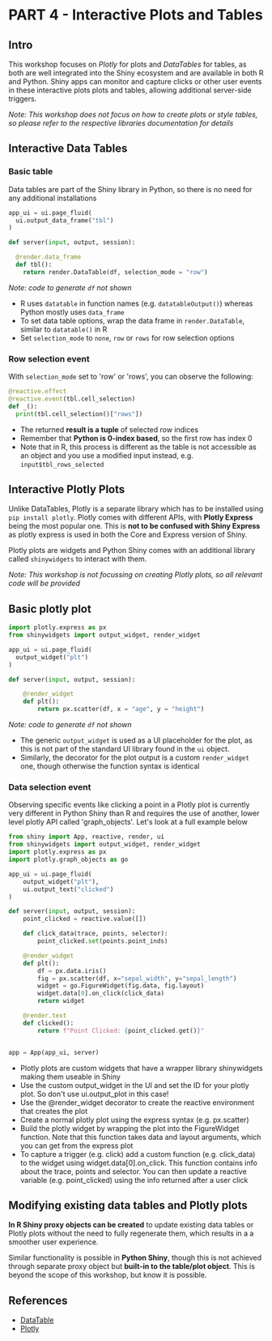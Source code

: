 # PART 4 - Interactive Plots and Tables

## Intro

This workshop focuses on _Plotly_ for plots and _DataTables_ for tables, as both
are well integrated into the Shiny ecosystem and are available in both R and
Python. Shiny apps can monitor and capture clicks or other user events in these
interactive plots plots and tables, allowing additional server-side triggers.

_Note: This workshop does not focus on how to create plots or style tables, so
please refer to the respective libraries documentation for details_

## Interactive Data Tables

### Basic table

Data tables are part of the Shiny library in Python, so there is no need for any
additional installations

```python
app_ui = ui.page_fluid(
  ui.output_data_frame("tbl")
)

def server(input, output, session):

  @render.data_frame
  def tbl():
    return render.DataTable(df, selection_mode = "row")

```

_Note: code to generate `df` not shown_

- R uses `datatable` in function names (e.g. `datatableOutput()`) whereas Python
  mostly uses `data_frame`
- To set data table options, wrap the data frame in `render.DataTable`, similar
  to `datatable()` in R
- Set `selection_mode` to `none`, `row` or `rows` for row selection options

### Row selection event

With `selection_mode` set to 'row' or 'rows', you can observe the following:

```python
@reactive.effect
@reactive.event(tbl.cell_selection)
def _():
  print(tbl.cell_selection()["rows"])
```

- The returned **result is a tuple** of selected row indices
- Remember that **Python is 0-index based**, so the first row has index 0
- Note that in R, this process is different as the table is not accessible as an
  object and you use a modified input instead, e.g. `input$tbl_rows_selected`

## Interactive Plotly Plots

Unlike DataTables, Plotly is a separate library which has to be installed using
`pip install plotly`. Plotly comes with different APIs, with **Plotly Express**
being the most popular one. This is **not to be confused with Shiny Express** as
plotly express is used in both the Core and Express version of Shiny.

Plotly plots are widgets and Python Shiny comes with an additional library
called `shinywidgets` to interact with them.

_Note: This workshop is not focussing on creating Plotly plots, so all relevant
code will be provided_

## Basic plotly plot

```python
import plotly.express as px
from shinywidgets import output_widget, render_widget

app_ui = ui.page_fluid(
  output_widget("plt")
)

def server(input, output, session):

    @render_widget
    def plt():
        return px.scatter(df, x = "age", y = "height")

```

_Note: code to generate `df` not shown_

- The generic `output_widget` is used as a UI placeholder for the plot, as this
  is not part of the standard UI library found in the `ui` object.
- Similarly, the decorator for the plot output is a custom `render_widget` one,
  though otherwise the function syntax is identical

### Data selection event

Observing specific events like clicking a point in a Plotly plot is currently
very different in Python Shiny than R and requires the use of another, lower
level plotly API called 'graph_objects'. Let's look at a full example below

```python
from shiny import App, reactive, render, ui
from shinywidgets import output_widget, render_widget
import plotly.express as px
import plotly.graph_objects as go

app_ui = ui.page_fluid(
    output_widget("plt"),
    ui.output_text("clicked")
)

def server(input, output, session):
    point_clicked = reactive.value([])

    def click_data(trace, points, selector):
        point_clicked.set(points.point_inds)

    @render_widget
    def plt():
        df = px.data.iris()
        fig = px.scatter(df, x="sepal_width", y="sepal_length")
        widget = go.FigureWidget(fig.data, fig.layout)
        widget.data[0].on_click(click_data)
        return widget

    @render.text
    def clicked():
        return f"Point Clicked: {point_clicked.get()}"


app = App(app_ui, server)

```

- Plotly plots are custom widgets that have a wrapper library shinywidgets
  making them useable in Shiny
- Use the custom output_widget in the UI and set the ID for your plotly plot. So
  don't use ui.output_plot in this case!
- Use the @render_widget decorator to create the reactive environment that
  creates the plot
- Create a normal plotly plot using the express syntax (e.g. px.scatter)
- Build the plotly widget by wrapping the plot into the FigureWidget function.
  Note that this function takes data and layout arguments, which you can get
  from the express plot
- To capture a trigger (e.g. click) add a custom function (e.g. click_data) to
  the widget using widget.data[0].on_click. This function contains info about
  the trace, points and selector. You can then update a reactive variable (e.g.
  point_clicked) using the info returned after a user click

## Modifying existing data tables and Plotly plots

**In R Shiny proxy objects can be created** to update existing data tables or
Plotly plots without the need to fully regenerate them, which results in a a
smoother user experience.

Similar functionality is possible in **Python Shiny**, though this is not
achieved through separate proxy object but **built-in to the table/plot
object**. This is beyond the scope of this workshop, but know it is possible.

## References

- [DataTable](https://shiny.posit.co/py/components/outputs/data-table/)
- [Plotly](https://shiny.posit.co/py/components/outputs/plot-plotly/)
